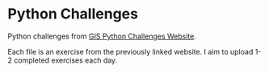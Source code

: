 # Python Challenges
Python challenges from [GIS Python Challenges Website](http://pythonchallenges.weebly.com/). 

Each file is an exercise from the previously linked website. I aim to upload 1-2 completed exercises each day.

